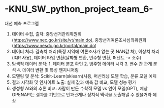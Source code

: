 # -KNU_SW_python_project_team_6-
대선 예측 프로그램
1. 데이터 수집, 출처: 중앙선거관리위원회(https://www.nec.go.kr/site/vt/main.do), 중앙선거여론조사심의위원회(https://www.nesdc.go.kr/portal/main.do)
2. 데이터 처리: 결측치 처리(특정 지역에 여론조사가 없는 곳 NAN값 처), 이상치 처리(IQR 사용), 데이터 타입 변환(날짜형 변환, 번주형 변환, 퍼센트 -> 소수)
3. 탐색적 데이터 분석: 1. 데이터 분포 확인 2. 범주형 데이터 시각 3. 변수 간 관계 분석 4. 데이터 변환 및 특성 엔지니어링
4. 모델링 및 분석: Scikit-Learn(sklearn)사용, 머신러닝 모델 학습, 분류 모델 예제
5. 결과 시각화 및 인사이트 노출: 실제 값과 예측 값 비교, 모델 성능 평가
6. 생성형 AI와의 추론 비교: 사람이 만든 수학적 모델 vs 언어 모델(GPT), 예상 OPENAPI는 결과를 기반으로 인과관계나 정치적 맥락을 도출해낼 수 있을거라 예상  
